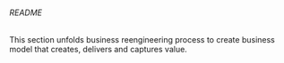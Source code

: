 ###### README

This section unfolds business reengineering process to create business model that creates, delivers and captures value.
